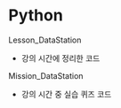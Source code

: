 # Python


Lesson_DataStation  
  - 강의 시간에 정리한 코드  
  
Mission_DataStation  
  - 강의 시간 중 실습 퀴즈 코드
  
  
  
